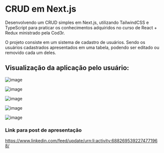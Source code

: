 # CRUD em Next.js

Desenvolvendo um CRUD simples em Next.js, utilizando TailwindCSS e TypeScript para praticar os conhecimentos adquiridos no curso de React + Redux ministrado pela Cod3r.

O projeto consiste em um sistema de cadastro de usuários. Sendo os usuários cadastrados apresentados em uma tabela, podendo ser editado ou removido cada um deles.

## Visualização da aplicação pelo usuário:
![image](https://user-images.githubusercontent.com/74268252/147993982-18cec584-9491-4b8a-8c21-33e17ae037ad.png)

![image](https://user-images.githubusercontent.com/74268252/147994008-0e65b0e6-91e4-4b4d-a931-1686ffc46782.png)

![image](https://user-images.githubusercontent.com/74268252/147994030-586264ff-c526-4ed7-b124-cacb54e8cb74.png)

![image](https://user-images.githubusercontent.com/74268252/147994055-9b1fb252-eb77-412d-8f42-a526fe40bf20.png)

![image](https://user-images.githubusercontent.com/74268252/147994073-ed7b7724-59e2-45f9-89d6-17ede3fc5840.png)

### Link para post de apresentação
https://www.linkedin.com/feed/update/urn:li:activity:6882695392274771968/
